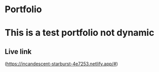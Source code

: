 # Portfolio
<h1>This is a test portfolio not dynamic</h1>

## Live link
(https://incandescent-starburst-4e7253.netlify.app/#)
